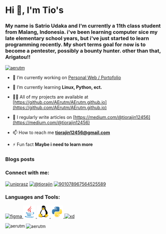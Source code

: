 <h1 align="left">Hi 👋, I'm Tio's</h1>
<h3 align="left">My name is Satrio Udaka and I'm currently a 11th class student from Malang, Indonesia. i've been learning computer sice my late elementary school years, but i've just started to learn programming recently. My short terms goal for now is to become a pentester, possibly a bounty hunter. other than that, Arigatou!!</h2>

<p align="left"> <a href="https://github.com/ryo-ma/github-profile-trophy"><img src="https://github-profile-trophy.vercel.app/?username=aerutm" alt="aerutm" /></a> </p>

- 🔭 I’m currently working on [Personal Web / Portofolio](https://github.com/AErutm/AErutm.github.io)

- 🌱 I’m currently learning **Linux, Python, ect.**

- 👨‍💻 All of my projects are available at [https://github.com/AErutm/AErutm.github.io](https://github.com/AErutm/AErutm.github.io)

- 📝 I regularly write articles on [https://medium.com/@tiorajin12456](https://medium.com/@tiorajin12456)

- 📫 How to reach me **tiorajin12456@gmail.com**

- ⚡ Fun fact **Maybe i need to learn more**

### Blogs posts
<!-- BLOG-POST-LIST:START -->
<!-- BLOG-POST-LIST:END -->

<h3 align="left">Connect with me:</h3>
<p align="left">
<a href="https://instagram.com/uniprasz" target="blank"><img align="center" src="https://raw.githubusercontent.com/rahuldkjain/github-profile-readme-generator/master/src/images/icons/Social/instagram.svg" alt="uniprasz" height="30" width="40" /></a>
<a href="https://medium.com/@tiorajin" target="blank"><img align="center" src="https://raw.githubusercontent.com/rahuldkjain/github-profile-readme-generator/master/src/images/icons/Social/medium.svg" alt="@tiorajin" height="30" width="40" /></a>
<a href="https://discord.gg/901078967564525589" target="blank"><img align="center" src="https://raw.githubusercontent.com/rahuldkjain/github-profile-readme-generator/master/src/images/icons/Social/discord.svg" alt="901078967564525589" height="30" width="40" /></a>
</p>

<h3 align="left">Languages and Tools:</h3>
<p align="left"> <a href="https://www.figma.com/" target="_blank" rel="noreferrer"> <img src="https://www.vectorlogo.zone/logos/figma/figma-icon.svg" alt="figma" width="40" height="40"/> </a> <a href="https://www.java.com" target="_blank" rel="noreferrer"> <img src="https://raw.githubusercontent.com/devicons/devicon/master/icons/java/java-original.svg" alt="java" width="40" height="40"/> </a> <a href="https://www.linux.org/" target="_blank" rel="noreferrer"> <img src="https://raw.githubusercontent.com/devicons/devicon/master/icons/linux/linux-original.svg" alt="linux" width="40" height="40"/> </a> <a href="https://www.python.org" target="_blank" rel="noreferrer"> <img src="https://raw.githubusercontent.com/devicons/devicon/master/icons/python/python-original.svg" alt="python" width="40" height="40"/> </a> <a href="https://www.adobe.com/products/xd.html" target="_blank" rel="noreferrer"> <img src="https://cdn.worldvectorlogo.com/logos/adobe-xd.svg" alt="xd" width="40" height="40"/> </a> </p>

<p><img align="left" src="https://github-readme-stats.vercel.app/api/top-langs?username=aerutm&show_icons=true&locale=en&layout=compact" alt="aerutm" /></p>

<p>&nbsp;<img align="center" src="https://github-readme-stats.vercel.app/api?username=aerutm&show_icons=true&locale=en" alt="aerutm" /></p>
